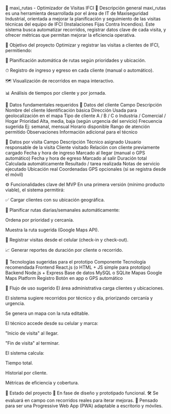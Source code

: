 🧭 maxi_rutas - Optimizador de Visitas IFCI
📌 Descripción general
maxi_rutas es una herramienta desarrollada por el área de IT de Maxiseguridad Industrial, orientada a mejorar la planificación y seguimiento de las visitas técnicas del equipo de IFCI (Instalaciones Fijas Contra Incendios). Este sistema busca automatizar recorridos, registrar datos clave de cada visita, y ofrecer métricas que permitan mejorar la eficiencia operativa.

🎯 Objetivo del proyecto
Optimizar y registrar las visitas a clientes de IFCI, permitiendo:

📅 Planificación automática de rutas según prioridades y ubicación.

⏱ Registro de ingreso y egreso en cada cliente (manual o automático).

🗺 Visualización de recorridos en mapa interactivo.

📊 Análisis de tiempos por cliente y por jornada.

🧾 Datos fundamentales requeridos
🧍 Datos del cliente
Campo	Descripción
Nombre del cliente	Identificación básica
Dirección	Usada para geolocalización en el mapa
Tipo de cliente	A / B / C o Industria / Comercial / Hogar
Prioridad	Alta, media, baja (según urgencia del servicio)
Frecuencia sugerida	Ej: semanal, mensual
Horario disponible	Rango de atención permitido
Observaciones	Información adicional para el técnico

📝 Datos por visita
Campo	Descripción
Técnico asignado	Usuario responsable de la visita
Cliente visitado	Relación con cliente previamente cargado
Fecha y hora de ingreso	Marcado al llegar (manual o GPS automático)
Fecha y hora de egreso	Marcado al salir
Duración total	Calculada automáticamente
Resultado / tarea realizada	Notas de servicio ejecutado
Ubicación real	Coordenadas GPS opcionales (si se registra desde el móvil)

⚙️ Funcionalidades clave del MVP
En una primera versión (mínimo producto viable), el sistema permitirá:

✅ Cargar clientes con su ubicación geográfica.

📆 Planificar rutas diarias/semanales automáticamente:

Ordena por prioridad y cercanía.

Muestra la ruta sugerida (Google Maps API).

📲 Registrar visitas desde el celular (check-in y check-out).

📈 Generar reportes de duración por cliente o recorrido.

🧪 Tecnologías sugeridas para el prototipo
Componente	Tecnología recomendada
Frontend	React.js (o HTML + JS simple para prototipo)
Backend	Node.js + Express
Base de datos	MySQL o SQLite
Mapas	Google Maps Platform
Registro	Botón en app o GPS automático

🔁 Flujo de uso sugerido
El área administrativa carga clientes y ubicaciones.

El sistema sugiere recorridos por técnico y día, priorizando cercanía y urgencia.

Se genera un mapa con la ruta editable.

El técnico accede desde su celular y marca:

"Inicio de visita" al llegar.

"Fin de visita" al terminar.

El sistema calcula:

Tiempo total.

Historial por cliente.

Métricas de eficiencia y cobertura.

🚀 Estado del proyecto
📌 En fase de diseño y prototipado funcional.
🛠 Se evaluará en campo con recorridos reales para iterar mejoras.
🔐 Pensado para ser una Progressive Web App (PWA) adaptable a escritorio y móviles.


